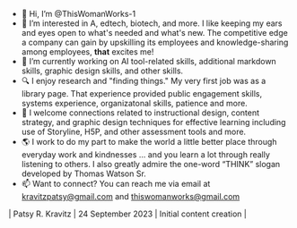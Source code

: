 - 👋 Hi, I’m @ThisWomanWorks-1
- 👀 I’m interested in A, edtech, biotech, and more. I like keeping my ears and eyes open to what's needed and what's new. The competitive edge a company can gain by upskilling its employees and knowledge-sharing among employees, **that** excites me!
- 🌱 I’m currently working on AI tool-related skills, additional markdown skills, graphic design skills, and other skills.
- 🔍 I enjoy research and "finding things." My very first job was as a library page. That experience provided public engagement skills, systems experience, organizatonal skills, patience and more. 
- 💞️ I welcome connections related to instructional design, content strategy, and graphic design techniques for effective learning including use of Storyline, H5P, and other assessment tools and more. 
- 🌎 I work to do my part to make the world a little better place through everyday work and kindnesses ... and you learn a lot through really listening to others. I also greatly admire the one-word “THINK” slogan developed by Thomas Watson Sr. 
- 📫 Want to connect? You can reach me via email at <a href="mailto:kravitzpatsy@gmail.com">kravitzpatsy@gmail.com and <a href="mailto:thiswomanworks@gmail.com">thiswomanworks@gmail.com </a>

  
| Patsy R. Kravitz | 24 September 2023 | Initial content creation | 
<!---
ThisWomanWorks-1/ThisWomanWorks-1 is a ✨ special ✨ repository because its `README.md` (this file) appears on your GitHub profile.
You can click the Preview link to take a look at your changes.
--->
